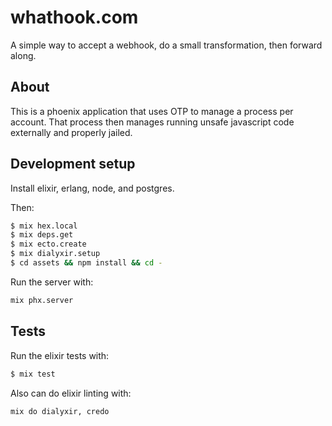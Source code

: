 # whathook.com

A simple way to accept a webhook, do a small transformation, then forward along.

## About

This is a phoenix application that uses OTP to manage a process per account.
That process then manages running unsafe javascript code externally and
properly jailed.

## Development setup

Install elixir, erlang, node, and postgres.

Then:

```sh
$ mix hex.local
$ mix deps.get
$ mix ecto.create
$ mix dialyxir.setup
$ cd assets && npm install && cd -
```

Run the server with:

```sh
mix phx.server
```

## Tests

Run the elixir tests with:

```sh
$ mix test
```

Also can do elixir linting with:

```sh
mix do dialyxir, credo
```


